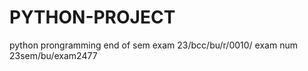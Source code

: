 # PYTHON-PROJECT
python prongramming  end of sem exam  23/bcc/bu/r/0010/  exam num 23sem/bu/exam2477
